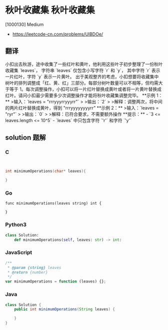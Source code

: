 # 秋叶收藏集 秋叶收藏集

[1000130] Medium

- https://leetcode-cn.com/problems/UlBDOe/

## 翻译

小扣出去秋游，途中收集了一些红叶和黄叶，他利用这些叶子初步整理了一份秋叶收藏集 \`leaves\`， 字符串 \`leaves\` 仅包含小写字符 \`r\` 和 \`y\`， 其中字符 \`r\` 表示一片红叶，字符 \`y\` 表示一片黄叶。 出于美观整齐的考虑，小扣想要将收藏集中树叶的排列调整成「红、黄、红」三部分。每部分树叶数量可以不相等，但均需大于等于 1。每次调整操作，小扣可以将一片红叶替换成黄叶或者将一片黄叶替换成红叶。请问小扣最少需要多少次调整操作才能将秋叶收藏集调整完毕。 \*\*示例 1：\*\* >输入：\`leaves = "rrryyyrryyyrr"\` > >输出：\`2\` > >解释：调整两次，将中间的两片红叶替换成黄叶，得到 "rrryyyyyyyyrr" \*\*示例 2：\*\* >输入：\`leaves = "ryr"\` > >输出：\`0\` > >解释：已符合要求，不需要额外操作 \*\*提示：\*\* - \`3 <= leaves.length <= 10^5\` - \`leaves\` 中只包含字符 \`'r'\` 和字符 \`'y'\`

## solution 题解

### C

```c


int minimumOperations(char* leaves){

}
```

### Go

```golang
func minimumOperations(leaves string) int {

}
```

### Python3

```python
class Solution:
    def minimumOperations(self, leaves: str) -> int:
```

### JavaScript

```javascript
/**
 * @param {string} leaves
 * @return {number}
 */
var minimumOperations = function (leaves) {};
```

### Java

```java
class Solution {
    public int minimumOperations(String leaves) {

    }
}
```
